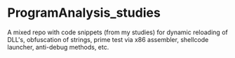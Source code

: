 # ProgramAnalysis_studies
A mixed repo with code snippets (from my studies) for dynamic reloading of DLL's, obfuscation of strings, prime test via x86 assembler, shellcode launcher, anti-debug methods, etc.
